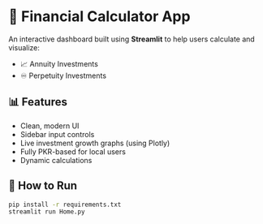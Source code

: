 # 💸 Financial Calculator App

An interactive dashboard built using **Streamlit** to help users calculate and visualize:

- 📈 Annuity Investments
- ♾️ Perpetuity Investments

## 📊 Features

- Clean, modern UI
- Sidebar input controls
- Live investment growth graphs (using Plotly)
- Fully PKR-based for local users
- Dynamic calculations

## 🚀 How to Run

```bash
pip install -r requirements.txt
streamlit run Home.py
```
